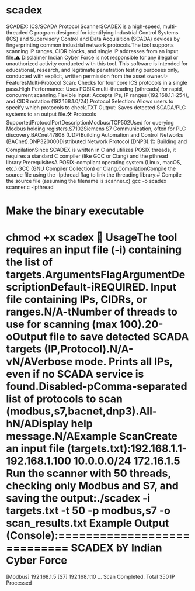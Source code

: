 # scadex
SCADEX: ICS/SCADA Protocol ScannerSCADEX is a high-speed, multi-threaded C program designed for identifying Industrial Control Systems (ICS) and Supervisory Control and Data Acquisition (SCADA) devices by fingerprinting common industrial network protocols.The tool supports scanning IP ranges, CIDR blocks, and single IP addresses from an input file.⚠️ Disclaimer Indian Cyber Force is not responsible for any illegal or unauthorized activity conducted with this tool. This software is intended for educational, research, and legitimate penetration testing purposes only, conducted with explicit, written permission from the asset owner.✨ FeaturesMulti-Protocol Scan: Checks for four core ICS protocols in a single pass.High Performance: Uses POSIX multi-threading (pthreads) for rapid, concurrent scanning.Flexible Input: Accepts IPs, IP ranges (192.168.1.1-254), and CIDR notation (192.168.1.0/24).Protocol Selection: Allows users to specify which protocols to check.TXT Output: Saves detected SCADA/PLC systems to an output file.🛠️ Protocols SupportedProtocolPortDescriptionModbus/TCP502Used for querying Modbus holding registers.S7102Siemens S7 Communication, often for PLC discovery.BACnet47808 (UDP)Building Automation and Control Networks (BACnet).DNP320000Distributed Network Protocol (DNP3).🏗️ Building and CompilationSince SCADEX is written in C and utilizes POSIX threads, it requires a standard C compiler (like GCC or Clang) and the pthread library.PrerequisitesA POSIX-compliant operating system (Linux, macOS, etc.).GCC (GNU Compiler Collection) or Clang.CompilationCompile the source file using the -lpthread flag to link the threading library:# Compile the source file (assuming the filename is scanner.c)
gcc -o scadex scanner.c -lpthread

# Make the binary executable
chmod +x scadex
🚀 UsageThe tool requires an input file (-i) containing the list of targets.ArgumentsFlagArgumentDescriptionDefault-i<file>REQUIRED. Input file containing IPs, CIDRs, or ranges.N/A-t<number>Number of threads to use for scanning (max 100).20-o<file>Output file to save detected SCADA targets (IP,Protocol).N/A-vN/AVerbose mode. Prints all IPs, even if no SCADA service is found.Disabled-p<list>Comma-separated list of protocols to scan (modbus,s7,bacnet,dnp3).All-hN/ADisplay help message.N/AExample ScanCreate an input file (targets.txt):192.168.1.1-192.168.1.100
10.0.0.0/24
172.16.1.5
Run the scanner with 50 threads, checking only Modbus and S7, and saving the output:./scadex -i targets.txt -t 50 -p modbus,s7 -o scan_results.txt
Example Output (Console):============================
 SCADEX 
        bY Indian Cyber Force
============================
[Modbus] 192.168.1.5
[S7]     192.168.1.10
...
Scan Completed. Total 350 IP Processed

